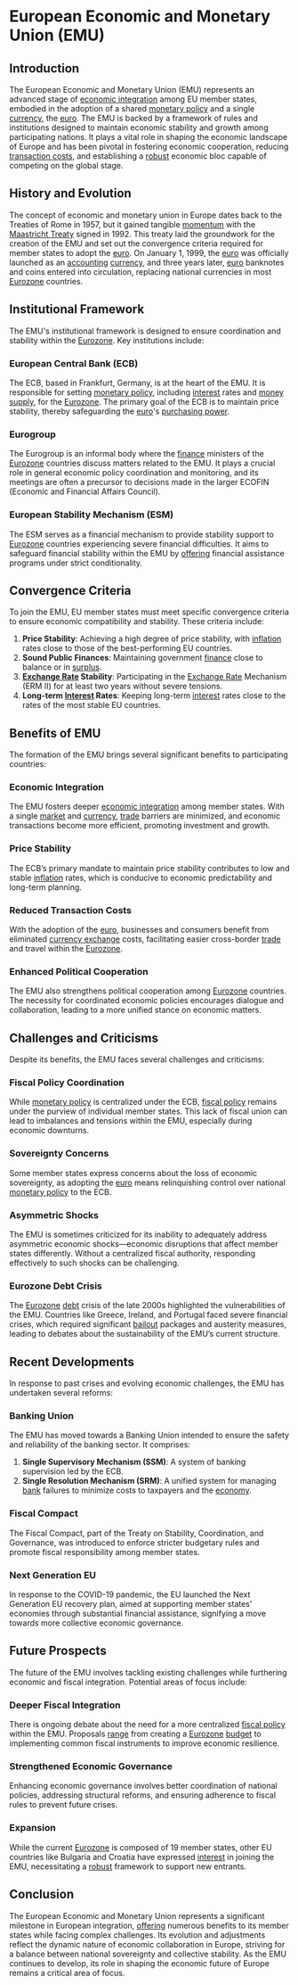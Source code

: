# European Economic and Monetary Union (EMU)

## Introduction
The European Economic and Monetary Union (EMU) represents an advanced stage of [economic integration](../e/economic_integration.md) among EU member states, embodied in the adoption of a shared [monetary policy](../m/monetary_policy.md) and a single [currency](../c/currency.md), the [euro](../e/euro.md). The EMU is backed by a framework of rules and institutions designed to maintain economic stability and growth among participating nations. It plays a vital role in shaping the economic landscape of Europe and has been pivotal in fostering economic cooperation, reducing [transaction costs](../t/transaction_costs.md), and establishing a [robust](../r/robust.md) economic bloc capable of competing on the global stage.

## History and Evolution
The concept of economic and monetary union in Europe dates back to the Treaties of Rome in 1957, but it gained tangible [momentum](../m/momentum.md) with the [Maastricht Treaty](../m/maastricht_treaty.md) signed in 1992. This treaty laid the groundwork for the creation of the EMU and set out the convergence criteria required for member states to adopt the [euro](../e/euro.md). On January 1, 1999, the [euro](../e/euro.md) was officially launched as an [accounting](../a/accounting.md) [currency](../c/currency.md), and three years later, [euro](../e/euro.md) banknotes and coins entered into circulation, replacing national currencies in most [Eurozone](../e/eurozone.md) countries.

## Institutional Framework
The EMU's institutional framework is designed to ensure coordination and stability within the [Eurozone](../e/eurozone.md). Key institutions include:

### European Central Bank (ECB)
The ECB, based in Frankfurt, Germany, is at the heart of the EMU. It is responsible for setting [monetary policy](../m/monetary_policy.md), including [interest](../i/interest.md) rates and [money supply](../m/money_supply.md), for the [Eurozone](../e/eurozone.md). The primary goal of the ECB is to maintain price stability, thereby safeguarding the [euro](../e/euro.md)'s [purchasing power](../p/purchasing_power.md).

### Eurogroup
The Eurogroup is an informal body where the [finance](../f/finance.md) ministers of the [Eurozone](../e/eurozone.md) countries discuss matters related to the EMU. It plays a crucial role in general economic policy coordination and monitoring, and its meetings are often a precursor to decisions made in the larger ECOFIN (Economic and Financial Affairs Council).

### European Stability Mechanism (ESM)
The ESM serves as a financial mechanism to provide stability support to [Eurozone](../e/eurozone.md) countries experiencing severe financial difficulties. It aims to safeguard financial stability within the EMU by [offering](../o/offering.md) financial assistance programs under strict conditionality.

## Convergence Criteria
To join the EMU, EU member states must meet specific convergence criteria to ensure economic compatibility and stability. These criteria include:

1. **Price Stability**: Achieving a high degree of price stability, with [inflation](../i/inflation.md) rates close to those of the best-performing EU countries.
2. **Sound Public Finances**: Maintaining government [finance](../f/finance.md) close to balance or in [surplus](../s/surplus.md).
3. **[Exchange Rate](../e/exchange_rate.md) Stability**: Participating in the [Exchange Rate](../e/exchange_rate.md) Mechanism (ERM II) for at least two years without severe tensions.
4. **Long-term [Interest](../i/interest.md) Rates**: Keeping long-term [interest](../i/interest.md) rates close to the rates of the most stable EU countries.

## Benefits of EMU
The formation of the EMU brings several significant benefits to participating countries:

### Economic Integration
The EMU fosters deeper [economic integration](../e/economic_integration.md) among member states. With a single [market](../m/market.md) and [currency](../c/currency.md), [trade](../t/trade.md) barriers are minimized, and economic transactions become more efficient, promoting investment and growth.

### Price Stability
The ECB’s primary mandate to maintain price stability contributes to low and stable [inflation](../i/inflation.md) rates, which is conducive to economic predictability and long-term planning.

### Reduced Transaction Costs
With the adoption of the [euro](../e/euro.md), businesses and consumers benefit from eliminated [currency exchange](../c/currency_exchange.md) costs, facilitating easier cross-border [trade](../t/trade.md) and travel within the [Eurozone](../e/eurozone.md).

### Enhanced Political Cooperation
The EMU also strengthens political cooperation among [Eurozone](../e/eurozone.md) countries. The necessity for coordinated economic policies encourages dialogue and collaboration, leading to a more unified stance on economic matters.

## Challenges and Criticisms
Despite its benefits, the EMU faces several challenges and criticisms:

### Fiscal Policy Coordination
While [monetary policy](../m/monetary_policy.md) is centralized under the ECB, [fiscal policy](../f/fiscal_policy.md) remains under the purview of individual member states. This lack of fiscal union can lead to imbalances and tensions within the EMU, especially during economic downturns.

### Sovereignty Concerns
Some member states express concerns about the loss of economic sovereignty, as adopting the [euro](../e/euro.md) means relinquishing control over national [monetary policy](../m/monetary_policy.md) to the ECB.

### Asymmetric Shocks
The EMU is sometimes criticized for its inability to adequately address asymmetric economic shocks—economic disruptions that affect member states differently. Without a centralized fiscal authority, responding effectively to such shocks can be challenging.

### Eurozone Debt Crisis
The [Eurozone](../e/eurozone.md) [debt](../d/debt.md) crisis of the late 2000s highlighted the vulnerabilities of the EMU. Countries like Greece, Ireland, and Portugal faced severe financial crises, which required significant [bailout](../b/bailout.md) packages and austerity measures, leading to debates about the sustainability of the EMU’s current structure.

## Recent Developments
In response to past crises and evolving economic challenges, the EMU has undertaken several reforms:

### Banking Union
The EMU has moved towards a Banking Union intended to ensure the safety and reliability of the banking sector. It comprises:

1. **Single Supervisory Mechanism (SSM)**: A system of banking supervision led by the ECB.
2. **Single Resolution Mechanism (SRM)**: A unified system for managing [bank](../b/bank.md) failures to minimize costs to taxpayers and the [economy](../e/economy.md).

### Fiscal Compact
The Fiscal Compact, part of the Treaty on Stability, Coordination, and Governance, was introduced to enforce stricter budgetary rules and promote fiscal responsibility among member states.

### Next Generation EU
In response to the COVID-19 pandemic, the EU launched the Next Generation EU recovery plan, aimed at supporting member states' economies through substantial financial assistance, signifying a move towards more collective economic governance.

## Future Prospects
The future of the EMU involves tackling existing challenges while furthering economic and fiscal integration. Potential areas of focus include:

### Deeper Fiscal Integration
There is ongoing debate about the need for a more centralized [fiscal policy](../f/fiscal_policy.md) within the EMU. Proposals [range](../r/range.md) from creating a [Eurozone](../e/eurozone.md) [budget](../b/budget.md) to implementing common fiscal instruments to improve economic resilience.

### Strengthened Economic Governance
Enhancing economic governance involves better coordination of national policies, addressing structural reforms, and ensuring adherence to fiscal rules to prevent future crises.

### Expansion
While the current [Eurozone](../e/eurozone.md) is composed of 19 member states, other EU countries like Bulgaria and Croatia have expressed [interest](../i/interest.md) in joining the EMU, necessitating a [robust](../r/robust.md) framework to support new entrants.

## Conclusion
The European Economic and Monetary Union represents a significant milestone in European integration, [offering](../o/offering.md) numerous benefits to its member states while facing complex challenges. Its evolution and adjustments reflect the dynamic nature of economic collaboration in Europe, striving for a balance between national sovereignty and collective stability. As the EMU continues to develop, its role in shaping the economic future of Europe remains a critical area of focus.